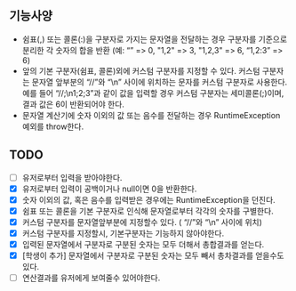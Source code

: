 ## 기능사양
* 쉼표(,) 또는 콜론(:)을 구분자로 가지는 문자열을 전달하는 경우 구분자를 기준으로 분리한 각 숫자의 합을 반환 (예: “” => 0, "1,2" => 3, "1,2,3" => 6, “1,2:3” => 6)
* 앞의 기본 구분자(쉼표, 콜론)외에 커스텀 구분자를 지정할 수 있다. 커스텀 구분자는 문자열 앞부분의 “//”와 “\n” 사이에 위치하는 문자를 커스텀 구분자로 사용한다. 예를 들어 “//;\n1;2;3”과 같이 값을 입력할 경우 커스텀 구분자는 세미콜론(;)이며, 결과 값은 6이 반환되어야 한다.
* 문자열 계산기에 숫자 이외의 값 또는 음수를 전달하는 경우 RuntimeException 예외를 throw한다.

## TODO
- [ ] 유저로부터 입력을 받아야한다.
- [x] 유저로부터 입력이 공백이거나 null이면 0을 반환한다.
- [x] 숫자 이외의 값, 혹은 음수를 입력받은 경우에는 RuntimeException을 던진다. 
- [x] 쉼표 또는 콜론을 기본 구분자로 인식해 문자열로부터 각각의 숫자를 구별한다.
- [x] 커스텀 구분자를 문자열앞부분에 지정할수 있다. ( “//”와 “\n” 사이에 위치)
- [x] 커스텀 구분자를 지정할시, 기본구분자는 기능하지 않아야한다.
- [x] 입력된 문자열에서 구분자로 구분된 숫자는 모두 더해서 총합결과를 얻는다.
- [x] [학생이 추가] 문자열에서 구분자로 구분된 숫자는 모두 빼서  총차결과를 얻을수도있다.
- [ ] 연산결과를 유저에게 보여줄수 있어야한다.
